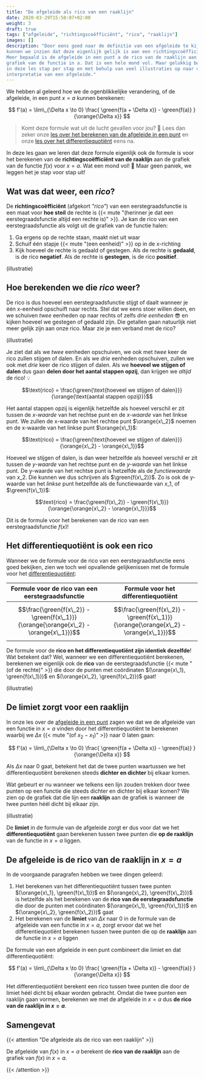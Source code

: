 ```yaml
---
title: "De afgeleide als rico van een raaklijn"
date: 2020-03-29T15:58:07+02:00
weight: 3
draft: true
tags: ["afgeleide", "richtingscoëfficiënt", "rico", "raaklijn"]
images: []
description: "Door eens goed naar de definitie van een afgeleide te kijken,
kunnen we inzien dat deze eigenlijk gelijk is aan een richtingscoëfficiënt.
Meer bepaald is de afgeleide in een punt a de rico van de raaklijn aan de
grafiek van de functie in a. Dat is een hele mond vol. Maar gelukkig bouwen we
in deze les stap per stap en met behulp van veel illustraties op naar deze
interpretatie van een afgeleide."
---
```


We hebben al geleerd hoe we de ogenblikkelijke verandering, of de afgeleide, in
een punt $x = a$ kunnen berekenen:

$$ f'(a) = \lim\_{\Delta x \to 0} \frac{ \green{f(a + \Delta x)} - \green{f(a)} }{\orange{\Delta x}} $$

> Komt deze formule wat uit de lucht gevallen voor jou? 🤨 Lees dan zeker onze
> [les over het berekenen van de afgeleide in een punt](../afgeleide) en onze
> [les over het differentiequotiënt](../differentiequotient) eens na.

In deze les gaan we leren dat deze formule eigenlijk ook de formule is voor het
berekenen van de **richtingscoëfficiënt van de raaklijn** aan de grafiek van de
functie $f(x)$ voor $x = a$. Wat een mond vol! 🤯 Maar geen paniek, we leggen
het je stap voor stap uit!

## Wat was dat weer, een *rico*?

De **richtingscoëfficiënt** (afgekort *"rico"*) van een eerstegraadsfunctie
is een maat voor **hoe steil** de rechte is
{{< mute "(herinner je dat een eerstegraadsfunctie altijd een rechte is)" >}}.
Je kan de rico van een eerstegraadsfunctie als volgt uit de grafiek van de
functie halen:

1. Ga ergens op de rechte staan, maakt niet uit waar
2. Schuif één stapje {{< mute "(een eenheid)" >}} op in de x-richting
3. Kijk hoeveel de rechte is gedaald of gestegen. Als de rechte is **gedaald**,
   is de rico **negatief**. Als de rechte is **gestegen**, is de rico
   **positief**.

(illustratie)

## Hoe berekenden we die *rico* weer?

De rico is dus hoeveel een eerstegraadsfunctie stijgt of daalt wanneer je één 
x-eenheid opschuift naar rechts. Stel dat we eens stoer willen doen, en we 
schuiven *twee* eenheden op naar rechts of zelfs *drie eenheden* 😎 en kijken 
hoeveel we gestegen of gedaald zijn. Die getallen gaan natuurlijk niet meer 
gelijk zijn aan onze rico. Maar zie je een verband met de rico?

(illustratie)

Je ziet dat als we *twee* eenheden opschuiven, we ook met *twee* keer de rico
zullen stijgen of dalen. En als we *drie* eenheden opschuiven, zullen we ook
met *drie* keer de rico stijgen of dalen. Als we **hoeveel we stijgen of
dalen** dus gaan **delen door het aantal stappen opzij**, dan krijgen we
*altijd* de rico! 💡

$$\text{rico} = \frac{\green{\text{hoeveel we stijgen of dalen}}}{\orange{\text{aantal stappen opzij}}}$$

Het aantal stappen opzij is eigenlijk hetzelfde als hoeveel verschil er zit
tussen de *x-waarde* van het rechtse punt en de *x-waarde* van het linkse punt.
We zullen de x-waarde van het rechtse punt $\orange{x\_2}$ noemen en de
x-waarde van het linkse punt $\orange{x\_1}$:

$$\text{rico} = \frac{\green{\text{hoeveel we stijgen of dalen}}}{\orange{x\_2} - \orange{x\_1}}$$

Hoeveel we stijgen of dalen, is dan weer hetzelfde als hoeveel verschil er zit
tussen de *y-waarde* van het rechtse punt en de *y-waarde* van het linkse punt.
De y-waarde van het rechtse punt is hetzelfde als de *functiewaarde* van
$x\_2$. Die kunnen we dus schrijven als $\green{f(x\_2)}$. Zo is ook de
y-waarde van het *linkse* punt hetzelfde als de functiewaarde van $x\_1$, of
$\green{f(x\_1)}$:

$$\text{rico} = \frac{\green{f(x\_2)} - \green{f(x\_1)}}{\orange{\orange{x\_2} - \orange{x\_1}}}$$

Dit is de formule voor het berekenen van de rico van een eerstegraadsfunctie
$f(x)$!

## Het differentiequotiënt is ook een rico

Wanneer we de formule voor de rico van een eerstegraadsfunctie eens goed
bekijken, zien we toch wel opvallende gelijkenissen met de formule voor het
[differentiequotiënt](../differentiequotient):

| Formule voor de rico van een eerstegraadsfunctie | Formule voor het differentiequotiënt |
|--------------------------------------------------|--------------------------------------|
| $$\frac{\green{f(x\_2)} - \green{f(x\_1)}}{\orange{\orange{x\_2} - \orange{x\_1}}}$$ | $$\frac{\green{f(x\_2)} - \green{f(x\_1)}}{\orange{\orange{x\_2} - \orange{x\_1}}}$$ |

De formule voor de **rico en het differentiequotiënt zijn identiek dezelfde**!
Wat betekent dat? Wel, wanneer we een differentiequotiënt berekenen, berekenen 
we eigenlijk ook de **rico** van de eerstegraadsfunctie
{{< mute "(of de rechte)" >}} die door de punten met coördinaten 
$(\orange{x\_1}, \green{f(x\_1)})$ en $(\orange{x\_2}, \green{f(x\_2)})$ gaat!

(illustratie)

## De limiet zorgt voor een raaklijn

In onze les over de [afgeleide in een punt](../afgeleide) zagen we dat we de 
afgeleide van een functie in $x = a$ vinden door het differentiequotiënt
te berekenen waarbij we $\Delta x$ {{< mute "(of $x_2 - x_1$)" >}} naar $0$
laten gaan:

$$ f'(a) = \lim\_{\Delta x \to 0} \frac{ \green{f(a + \Delta x)} - \green{f(a)} }{\orange{\Delta x}} $$

Als $\Delta x$ naar $0$ gaat, betekent het dat de twee punten waartussen we het 
differentiequotiënt berekenen steeds **dichter en dichter** bij elkaar komen.

Wat gebeurt er nu wanneer we telkens een lijn zouden trekken door twee punten 
op een functie die steeds dichter en dichter bij elkaar komen? We zien op de 
grafiek dat die lijn een **raaklijn** aan de grafiek is wanneer de twee punten 
héél dicht bij elkaar zijn.

(illustratie)

De **limiet** in de formule van de afgeleide zorgt er dus voor dat we het 
**differentiequotiënt** gaan berekenen tussen twee punten die **op de 
raaklijn** van de functie in $x = a$ liggen.

## De afgeleide is de rico van de raaklijn in $x = a$

In de voorgaande paragrafen hebben we twee dingen geleerd:

1. Het berekenen van het differentiequotiënt tussen twee punten
   $(\orange{x\_1}, \green{f(x\_1)})$ en $(\orange{x\_2}, \green{f(x\_2)})$ is 
   hetzelfde als het berekenen van de **rico van de eerstegraadsfunctie** die 
   door de punten met coördinaten $(\orange{x\_1}, \green{f(x\_1)})$ en 
   $(\orange{x\_2}, \green{f(x\_2)})$ gaat
2. Het berekenen van de **limiet** van $\Delta x$ naar $0$ in de formule van de 
   afgeleide van een functie in $x = a$, zorgt ervoor dat we het 
   differentiequotiënt berekenen tussen twee punten die op de **raaklijn** aan 
   de functie in $x = a$ liggen

De formule van een afgeleide in een punt combineert die limiet en dat 
differentiequotiënt: 

$$ f'(a) = \lim\_{\Delta x \to 0} \frac{ \green{f(a + \Delta x)} - \green{f(a)} }{\orange{\Delta x}} $$

Het differentiequotiënt berekent een rico tussen twee punten die door de limiet 
héél dicht bij elkaar worden gebracht. Omdat die twee punten een raaklijn gaan 
vormen, berekenen we met de afgeleide in $x = a$ dus **de rico van de raaklijn 
in $x = a$**.


## Samengevat

{{< attention "De afgeleide als de rico van een raaklijn" >}}

De afgeleide van $f(x)$ in $x = a$ berekent de **rico van de raaklijn** aan de 
grafiek van $f(x)$ in $x = a$.

{{< /attention >}}
